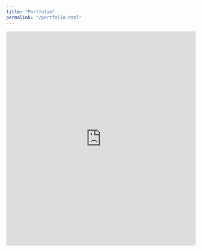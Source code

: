 ```yaml
---
title: "Portfolio"
permalink: "/portfolio.html"
---
```


<style>
.responsive-wrap iframe{ max-width: 100%;}
</style>
<div class="responsive-wrap">
<!-- Google Slide container -->
        <iframe src="https://docs.google.com/presentation/d/e/2PACX-1vSy_Sv-EtRi5xIrFok_M9MYMV_gu0af56hkipt5s4OTWUDAa9RTSqTvBCeE2R4927STdCZNKt9XtiG6/embed?start=false&loop=false&delayms=3000" frameborder="0" width="960" height="569" allowfullscreen="true" mozallowfullscreen="true" webkitallowfullscreen="true"></iframe>
        </div>

